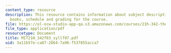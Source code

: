 ```yaml
---
content_type: resource
description: This resource contains information about subject description, assignments,
  books, schedule and grading for the course.
file: https://ol-ocw-studio-app-qa.s3.amazonaws.com/courses/21h-342-the-royal-family-fall-2003/3a11b57eca8726647a96f537855acca7_MIT21H_342f03_syllf07.pdf
file_type: application/pdf
resourcetype: Document
title: MIT21H_342f03_syllf07.pdf
uid: 3a11b57e-ca87-2664-7a96-f537855acca7
---
```

